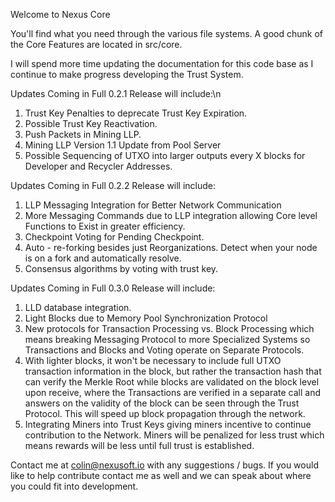 Welcome to Nexus Core

You'll find what you need through the various file systems.
A good chunk of the Core Features are located in src/core.

I will spend more time updating the documentation for this code base as I continue to make progress developing the Trust System.

Updates Coming in Full 0.2.1 Release will include:\n
1. Trust Key Penalties to deprecate Trust Key Expiration.
2. Possible Trust Key Reactivation.
3. Push Packets in Mining LLP.
4. Mining LLP Version 1.1 Update from Pool Server
5. Possible Sequencing of UTXO into larger outputs every X blocks for Developer and Recycler Addresses.

Updates Coming in Full 0.2.2 Release will include:
1. LLP Messaging Integration for Better Network Communication
2. More Messaging Commands due to LLP integration allowing Core level Functions to Exist in greater efficiency.
3. Checkpoint Voting for Pending Checkpoint. 
4. Auto - re-forking besides just Reorganizations. Detect when your node is on a fork and automatically resolve.
5. Consensus algorithms by voting with trust key.

Updates Coming in Full 0.3.0 Release will include:
1. LLD database integration.
2. Light Blocks due to Memory Pool Synchronization Protocol
3. New protocols for Transaction Processing vs. Block Processing which means breaking Messaging Protocol to more Specialized Systems so Transactions and Blocks and Voting operate on Separate Protocols.
4. With lighter blocks, it won't be necessary to include full UTXO transaction information in the block, but rather the transaction hash that can verify the Merkle Root while blocks are validated on the block level upon receive, where the Transactions are verified in a separate call and answers on the validity of the block can be seen through the Trust Protocol. This will speed up block propagation through the network.
5. Integrating Miners into Trust Keys giving miners incentive to continue contribution to the Network. Miners will be penalized for less trust which means rewards will be less until full trust is established.

Contact me at colin@nexusoft.io with any suggestions / bugs. If you would like to help contribute contact me as well and we can speak about where you could fit into development.